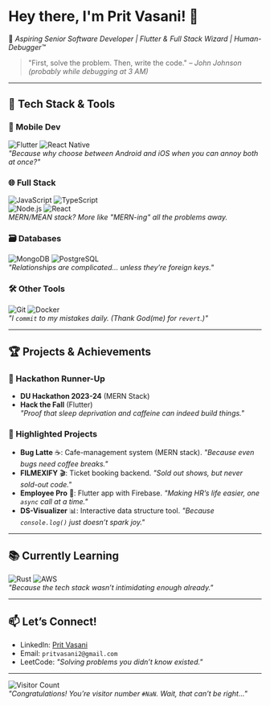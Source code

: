 # Hey there, I'm Prit Vasani! 👋

🚀 *Aspiring Senior Software Developer | Flutter & Full Stack Wizard | Human-Debugger™*  

> "First, solve the problem. Then, write the code." – *John Johnson (probably while debugging at 3 AM)*  

---

## 🔧 **Tech Stack & Tools**  

### 📱 Mobile Dev  
![Flutter](https://img.shields.io/badge/-Flutter-02569B?logo=flutter&logoColor=white) 
![React Native](https://img.shields.io/badge/-React_Native-61DAFB?logo=react&logoColor=black)  
*"Because why choose between Android and iOS when you can annoy both at once?"*  

### 🌐 Full Stack  
![JavaScript](https://img.shields.io/badge/-JavaScript-F7DF1E?logo=javascript&logoColor=black) 
![TypeScript](https://img.shields.io/badge/-TypeScript-3178C6?logo=typescript&logoColor=white)  
![Node.js](https://img.shields.io/badge/-Node.js-339933?logo=node.js&logoColor=white) 
![React](https://img.shields.io/badge/-React-61DAFB?logo=react&logoColor=black)  
*MERN/MEAN stack? More like "MERN-ing" all the problems away.*  

### 🗃️ Databases  
![MongoDB](https://img.shields.io/badge/-MongoDB-47A248?logo=mongodb&logoColor=white) 
![PostgreSQL](https://img.shields.io/badge/-PostgreSQL-4169E1?logo=postgresql&logoColor=white)  
*"Relationships are complicated... unless they’re foreign keys."*  

### 🛠️ Other Tools  
![Git](https://img.shields.io/badge/-Git-F05032?logo=git&logoColor=white) 
![Docker](https://img.shields.io/badge/-Docker-2496ED?logo=docker&logoColor=white)  
*"I `commit` to my mistakes daily. (Thank God(me) for `revert`.)"*  

---

## 🏆 **Projects & Achievements**  

### 🏅 Hackathon Runner-Up  
- **DU Hackathon 2023-24** (MERN Stack)  
- **Hack the Fall** (Flutter)  
*"Proof that sleep deprivation and caffeine can indeed build things."*  

### 🚀 Highlighted Projects  
- **Bug Latte** ☕: Cafe-management system (MERN stack). *"Because even bugs need coffee breaks."*  
- **FILMEXIFY** 🎬: Ticket booking backend. *"Sold out shows, but never sold-out code."*  
- **Employee Pro** 💼: Flutter app with Firebase. *"Making HR’s life easier, one `async` call at a time."*  
- **DS-Visualizer** 📊: Interactive data structure tool. *"Because `console.log()` just doesn’t spark joy."*  

---

## 📚 **Currently Learning**  
![Rust](https://img.shields.io/badge/-Rust-000000?logo=rust&logoColor=white) 
![AWS](https://img.shields.io/badge/-AWS-232F3E?logo=amazon-aws&logoColor=white)  
*"Because the tech stack wasn’t intimidating enough already."*  

---

## 📫 **Let’s Connect!**  
- LinkedIn: [Prit Vasani](https://www.linkedin.com/in/your-profile)  
- Email: `pritvasani2@gmail.com`  
- LeetCode: *"Solving problems you didn’t know existed."*  

---

![Visitor Count](https://komarev.com/ghpvc/?username=yourusername&color=blue&label=PROFILE+VIEWS)  
*"Congratulations! You’re visitor number `#NaN`. Wait, that can’t be right..."*  
